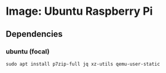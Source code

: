 # Image: Ubuntu Raspberry Pi

## Dependencies

### ubuntu (focal)

```shell script
sudo apt install p7zip-full jq xz-utils qemu-user-static
```
